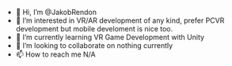 - 👋 Hi, I’m @JakobRendon
- 👀 I’m interested in VR/AR development of any kind, prefer PCVR development but mobile develoment is nice too.
- 🌱 I’m currently learning VR Game Development with Unity
- 💞️ I’m looking to collaborate on nothing currently
- 📫 How to reach me N/A

<!---
JakobRendon/JakobRendon is a ✨ special ✨ repository because its `README.md` (this file) appears on your GitHub profile.
You can click the Preview link to take a look at your changes.
--->
